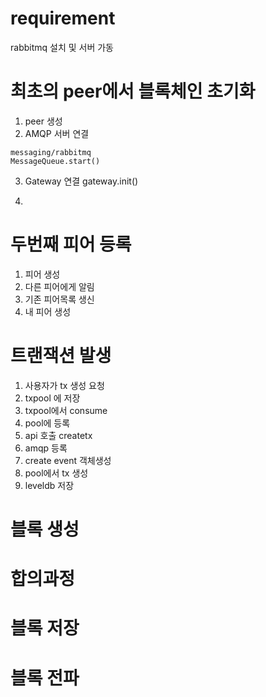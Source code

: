 # requirement
rabbitmq 설치 및 서버 가동

# 최초의 peer에서 블록체인 초기화
1. peer 생성
2. AMQP 서버 연결
```
messaging/rabbitmq
MessageQueue.start()
```
3. Gateway 연결
gateway.init()

4.

# 두번째 피어 등록
1. 피어 생성
2. 다른 피어에게 알림
3. 기존 피어목록 생신
4. 내 피어 생성


# 트랜잭션 발생
1. 사용자가 tx 생성 요청
2. txpool 에 저장
3. txpool에서 consume
4. pool에 등록
5. api 호출
createtx
6. amqp 등록
7. create event 객체생성
8. pool에서 tx 생성
9. leveldb 저장
# 블록 생성
# 합의과정
# 블록 저장
# 블록 전파
